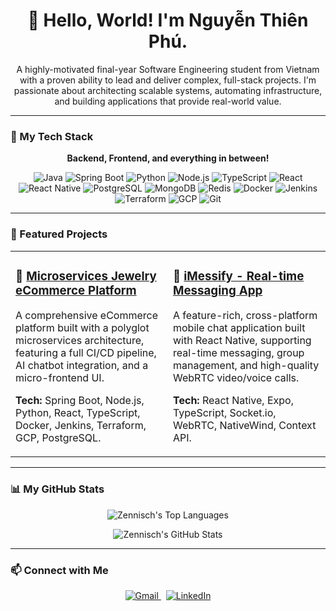 <!--
**Zennisch/Zennisch** is a ✨ _special_ ✨ repository because its `README.md` (this file) appears on your GitHub profile.

Here are some ideas to get you started:

- 🔭 I’m currently working on ...
- 🌱 I’m currently learning ...
- 👯 I’m looking to collaborate on ...
- 🤔 I’m looking for help with ...
- 💬 Ask me about ...
- 📫 How to reach me: ...
- 😄 Pronouns: ...
- ⚡ Fun fact: ...
-->

<div align="center">
  
# 👋 Hello, World! I'm Nguyễn Thiên Phú.

<p>
  A highly-motivated final-year Software Engineering student from Vietnam with a proven ability to lead and deliver complex, full-stack projects. 
  I'm passionate about architecting scalable systems, automating infrastructure, and building applications that provide real-world value.
</p>

</div>

---

### 🚀 My Tech Stack

<div align="center">
  <p><strong>Backend, Frontend, and everything in between!</strong></p>
  <p>
    <img src="https://img.shields.io/badge/Java-ED8B00?style=for-the-badge&logo=openjdk&logoColor=white" alt="Java"/>
    <img src="https://img.shields.io/badge/Spring-6DB33F?style=for-the-badge&logo=spring&logoColor=white" alt="Spring Boot"/>
    <img src="https://img.shields.io/badge/Python-3776AB?style=for-the-badge&logo=python&logoColor=white" alt="Python"/>
    <img src="https://img.shields.io/badge/Node.js-339933?style=for-the-badge&logo=nodedotjs&logoColor=white" alt="Node.js"/>
    <img src="https://img.shields.io/badge/TypeScript-3178C6?style=for-the-badge&logo=typescript&logoColor=white" alt="TypeScript"/>
    <img src="https://img.shields.io/badge/React-20232A?style=for-the-badge&logo=react&logoColor=61DAFB" alt="React"/>
    <img src="https://img.shields.io/badge/React_Native-20232A?style=for-the-badge&logo=react&logoColor=61DAFB" alt="React Native"/>
    <img src="https://img.shields.io/badge/PostgreSQL-4169E1?style=for-the-badge&logo=postgresql&logoColor=white" alt="PostgreSQL"/>
    <img src="https://img.shields.io/badge/MongoDB-47A248?style=for-the-badge&logo=mongodb&logoColor=white" alt="MongoDB"/>
    <img src="https://img.shields.io/badge/Redis-DC382D?style=for-the-badge&logo=redis&logoColor=white" alt="Redis"/>
    <img src="https://img.shields.io/badge/Docker-2496ED?style=for-the-badge&logo=docker&logoColor=white" alt="Docker"/>
    <img src="https://img.shields.io/badge/Jenkins-D24939?style=for-the-badge&logo=jenkins&logoColor=white" alt="Jenkins"/>
    <img src="https://img.shields.io/badge/Terraform-7B42BC?style=for-the-badge&logo=terraform&logoColor=white" alt="Terraform"/>
    <img src="https://img.shields.io/badge/Google_Cloud-4285F4?style=for-the-badge&logo=google-cloud&logoColor=white" alt="GCP"/>
    <img src="https://img.shields.io/badge/Git-F05032?style=for-the-badge&logo=git&logoColor=white" alt="Git"/>
  </p>
</div>

---

### 🌟 Featured Projects

<div align="center">
  
<table>
  <tr valign="top">
    <td width="50%">
      <h3>💎 <a href="https://github.com/Zennisch/Microservices_Jewelry_eCommerce">Microservices Jewelry eCommerce Platform</a></h3>
      <p>A comprehensive eCommerce platform built with a polyglot microservices architecture, featuring a full CI/CD pipeline, AI chatbot integration, and a micro-frontend UI.</p>
      <p>
        <strong>Tech:</strong> Spring Boot, Node.js, Python, React, TypeScript, Docker, Jenkins, Terraform, GCP, PostgreSQL.
      </p>
    </td>
    <td width="50%">
      <h3>📱 <a href="https://github.com/kennex666/iuh.cnm.frontend">iMessify - Real-time Messaging App</a></h3>
      <p>A feature-rich, cross-platform mobile chat application built with React Native, supporting real-time messaging, group management, and high-quality WebRTC video/voice calls.</p>
      <p>
        <strong>Tech:</strong> React Native, Expo, TypeScript, Socket.io, WebRTC, NativeWind, Context API.
      </p>
    </td>
  </tr>
</table>
  
</div>

---

### 📊 My GitHub Stats

<div align="center">

<p><img src="https://github-readme-stats.vercel.app/api/top-langs/?username=Zennisch&langs_count=8&theme=radical&layout=compact" alt="Zennisch's Top Languages" /></p>
<p><img src="https://github-readme-stats.vercel.app/api?username=Zennisch&show_icons=true&theme=radical&count_private=true&include_all_commits=true" alt="Zennisch's GitHub Stats" /></p>
  
</div>

---

### 📫 Connect with Me

<div align="center">
  
<p>
  <a href="mailto:zennisch@gmail.com">
    <img src="https://img.shields.io/badge/Gmail-D14836?style=for-the-badge&logo=gmail&logoColor=white" alt="Gmail"/>
  </a>
   
  <a href="[PASTE_YOUR_LINKEDIN_URL_HERE]">
    <img src="https://img.shields.io/badge/LinkedIn-0077B5?style=for-the-badge&logo=linkedin&logoColor=white" alt="LinkedIn"/>
  </a>
</p>
  
</div>
